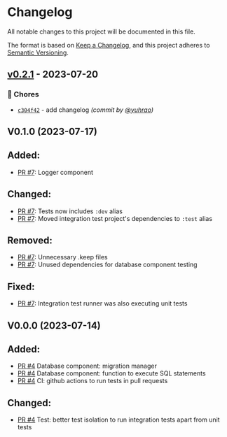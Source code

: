 # Changelog

All notable changes to this project will be documented in this file.

The format is based on [Keep a Changelog](https://keepachangelog.com/en/1.0.0/),
and this project adheres to [Semantic Versioning](https://semver.org/spec/v2.0.0.html).

## [v0.2.1] - 2023-07-20
### :wrench: Chores
- [`c304f42`](https://github.com/yuhrao/big-bang/commit/c304f42562e284e487eb2a997e4d9e3644c9d485) - add changelog *(commit by [@yuhrao](https://github.com/yuhrao))*

## V0.1.0 (2023-07-17)

## Added:
- [PR #7](https://github.com/yuhrao/big-bang/pull/7): Logger component

## Changed:
- [PR #7](https://github.com/yuhrao/big-bang/pull/7): Tests now includes `:dev` alias
- [PR #7](https://github.com/yuhrao/big-bang/pull/7): Moved integration test project's dependencies to `:test` alias

## Removed:
- [PR #7](https://github.com/yuhrao/big-bang/pull/7): Unnecessary .keep files
- [PR #7](https://github.com/yuhrao/big-bang/pull/7): Unused dependencies for database component testing

## Fixed:
- [PR #7](https://github.com/yuhrao/big-bang/pull/7): Integration test runner was also executing unit tests

## V0.0.0 (2023-07-14)

## Added:
- [PR #4](https://github.com/yuhrao/big-bang/pull/4) Database component: migration manager
- [PR #4](https://github.com/yuhrao/big-bang/pull/4) Database component: function to execute SQL statements
- [PR #4](https://github.com/yuhrao/big-bang/pull/4) CI: github actions to run tests in pull requests

## Changed:
- [PR #4](https://github.com/yuhrao/big-bang/pull/4) Test: better test isolation to run integration tests apart from unit tests

[v0.2.1]: https://github.com/yuhrao/big-bang/compare/v0.2.0...v0.2.1

